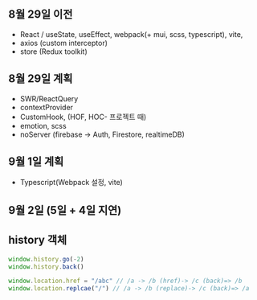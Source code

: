 ## 8월 29일 이전

- React / useState, useEffect, webpack(+ mui, scss, typescript), vite,
- axios (custom interceptor)
- store (Redux toolkit)

## 8월 29일 계획

- SWR/ReactQuery
- contextProvider
- CustomHook, (HOF, HOC- 프로젝트 때)
- emotion, scss
- noServer (firebase -> Auth, Firestore, realtimeDB)

## 9월 1일 계획

- Typescript(Webpack 설정, vite)

## 9월 2일 (5일 + 4일 지연)

## history 객체

```js
window.history.go(-2)
window.history.back()

window.location.href = "/abc" // /a -> /b (href)-> /c (back)=> /b
window.location.replcae("/") // /a -> /b (replace)-> /c (back)=> /a
```
